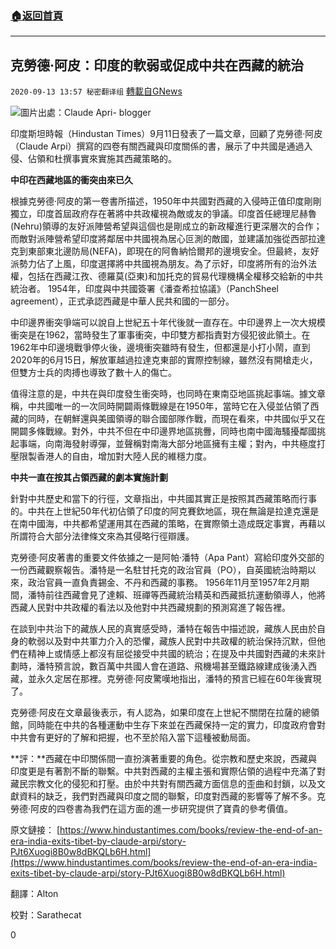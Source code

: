 ###  [:house:返回首頁](https://github.com/ourhimalayas/txt)
---

## 克勞德·阿皮：印度的軟弱或促成中共在西藏的統治
`2020-09-13 13:57 秘密翻译组` [轉載自GNews](https://gnews.org/zh-hant/352784/)

![](https://s3.amazonaws.com/gnews-media-offload/wp-content/uploads/2020/09/13135247/1600019552667.jpg)圖片出處：Claude Apri- blogger 


印度斯坦時報（Hindustan Times）9月11日發表了一篇文章，回顧了克勞德·阿皮（Claude Arpi）撰寫的四卷有關西藏與印度關係的書，展示了中共國是通過入侵、佔領和杜撰事實來實施其西藏策略的。

**中印在西藏地區的衝突由來已久**

根據克勞德·阿皮的第一卷書所描述，1950年中共國對西藏的入侵時正值印度剛剛獨立，印度首屆政府存在著將中共政權視為敵或友的爭議。印度首任總理尼赫魯(Nehru)領導的友好派陣營希望與這個也是剛成立的新政權進行更深層次的合作；而敵對派陣營希望印度將鄰居中共國視為居心叵測的敵國，並建議加強從西部拉達克到東部東北邊防局(NEFA)，即現在的阿魯納恰爾邦的邊境安全。但最終，友好派勢力佔了上風，印度選擇將中共國視為朋友。為了示好，印度將所有的治外法權，包括在西藏江孜、德羅莫(亞東)和加托克的貿易代理機構全權移交給新的中共統治者。 1954年，印度與中共國簽署《潘查希拉協議》（PanchSheel agreement），正式承認西藏是中華人民共和國的一部分。

中印邊界衝突爭端可以說自上世紀五十年代後就一直存在。中印邊界上一次大規模衝突是在1962，當時發生了軍事衝突，中印雙方都指責對方侵犯彼此領土。在1962年中印邊境戰爭停火後，邊境衝突雖時有發生，但都還是小打小鬧，直到2020年的6月15日，解放軍越過拉達克東部的實際控制線，雖然沒有開槍走火，但雙方士兵的肉搏也導致了數十人的傷亡。

值得注意的是，中共在與印度發生衝突時，也同時在東南亞地區挑起事端。據文章稱，中共國唯一的一次同時開闢兩條戰線是在1950年，當時它在入侵並佔領了西藏的同時，在朝鮮還與美國領導的聯合國部隊作戰，而現在看來，中共國似乎又在開闢多條戰線。對外，中共不但在中印邊界地區挑釁，同時也南中國海騷擾鄰國挑起事端，向南海發射導彈，並聲稱對南海大部分地區擁有主權；對內，中共極度打壓限製香港人的自由，增加對大陸人民的維穩力度。

**中共一直在按其占領西藏的劇本實施計劃**

針對中共歷史和當下的行徑，文章指出，中共國其實正是按照其西藏策略而行事的。中共在上世紀50年代初佔領了印度的阿克賽欽地區，現在無論是拉達克還是在南中國海，中共都希望運用其在西藏的策略，在實際領土造成既定事實，再藉以所謂符合大部分法律條文來為其侵略行徑辯護。

克勞德·阿皮著書的重要文件依據之一是阿帕·潘特（Apa Pant）寫給印度外交部的一份西藏觀察報告。潘特是一名駐甘托克的政治官員（PO），自英國統治時期以來，政治官員一直負責錫金、不丹和西藏的事務。 1956年11月至1957年2月期間，潘特前往西藏會見了達賴、班禪等西藏統治精英和西藏抵抗運動領導人，他將西藏人民對中共政權的看法以及他對中共西藏規劃的預測寫進了報告裡。

在談到中共治下的藏族人民的真實感受時，潘特在報告中描述說，藏族人民由於自身的軟弱以及對中共軍力介入的恐懼，藏族人民對中共政權的統治保持沉默，但他們在精神上或情感上都沒有屈從接受中共國的統治；在提及中共國對西藏的未來計劃時，潘特預言說，數百萬中共國人會在道路、飛機場甚至鐵路線建成後湧入西藏，並永久定居在那裡。克勞德·阿皮驚嘆地指出，潘特的預言已經在60年後實現了。

克勞德·阿皮在文章最後表示，有人認為，如果印度在上世紀不關閉在拉薩的總領館，同時能在中共的各種運動中生存下來並在西藏保持一定的實力，印度政府會對中共會有更好的了解和把握，也不至於陷入當下這種被動局面。

**評：**西藏在中印關係間一直扮演著重要的角色。從宗教和歷史來說，西藏與印度更是有著割不斷的聯繫。中共對西藏的主權主張和實際佔領的過程中充滿了對藏民宗教文化的侵犯和打壓。由於中共對有關西藏方面信息的歪曲和封鎖，以及文獻資料的缺乏，我們對西藏與印度之間的聯繫，印度對西藏的影響等了解不多。克勞德·阿皮的四卷書為我們在這方面的進一步研究提供了寶貴的參考價值。

原文鏈接： [https://www.hindustantimes.com/books/review-the-end-of-an-era-india-exits-tibet-by-claude-arpi/story-PJt6Xuogi8B0w8dBKQLb6H.html](https://www.hindustantimes.com/books/review-the-end-of-an-era-india-exits-tibet-by-claude-arpi/story-PJt6Xuogi8B0w8dBKQLb6H.html)

翻譯：Alton

校對：Sarathecat

0

